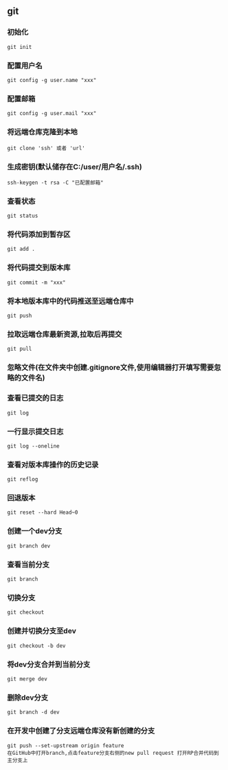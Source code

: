 ## git
### 初始化
`git init`
### 配置用户名
`git config -g user.name "xxx"`
### 配置邮箱
`git config -g user.mail "xxx"`
### 将远端仓库克隆到本地
`git clone 'ssh' 或者 'url'`
### 生成密钥(默认储存在C:/user/用户名/.ssh)
`ssh-keygen -t rsa -C "已配置邮箱"`
### 查看状态
`git status`
### 将代码添加到暂存区
`git add .`
### 将代码提交到版本库
`git commit -m "xxx"`
### 将本地版本库中的代码推送至远端仓库中
`git push`
### 拉取远端仓库最新资源,拉取后再提交
`git pull`
### 忽略文件(在文件夹中创建.gitignore文件,使用编辑器打开填写需要忽略的文件名)
### 查看已提交的日志
`git log`
### 一行显示提交日志
`git log --oneline`
### 查看对版本库操作的历史记录
`git reflog`
### 回退版本
`git reset --hard Head~0`
### 创建一个dev分支
`git branch dev`
### 查看当前分支
`git branch`
### 切换分支
`git checkout`
### 创建并切换分支至dev
`git checkout -b dev`
### 将dev分支合并到当前分支
`git merge dev`
### 删除dev分支
`git branch -d dev`
### 在开发中创建了分支远端仓库没有新创建的分支
```
git push --set-upstream origin feature
在GitHub中打开branch,点击feature分支右侧的new pull request 打开RP合并代码到主分支上
```
